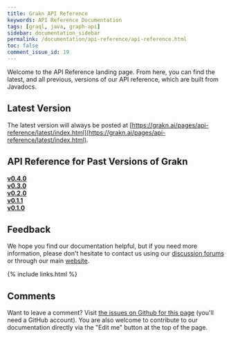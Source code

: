 ```yaml
---
title: Grakn API Reference
keywords: API Reference Documentation
tags: [graql, java, graph-api]
sidebar: documentation_sidebar
permalink: /documentation/api-reference/api-reference.html
toc: false
comment_issue_id: 19
---
```


Welcome to the API Reference landing page. From here, you can find the latest, and all previous, versions of our API reference, which are built from Javadocs.

## Latest Version
The latest version will always be posted at [https://grakn.ai/pages/api-reference/latest/index.html](https://grakn.ai/pages/api-reference/latest/index.html).

## API Reference for Past Versions of Grakn

**[v0.4.0](https://grakn.ai/pages/api-reference/v0.4.0/index.html)**   
**[v0.3.0](https://grakn.ai/pages/api-reference/v0.3.0/index.html)**   
**[v0.2.0](https://grakn.ai/pages/api-reference/v0.2.0/index.html)**   
**[v0.1.1](https://grakn.ai/pages/api-reference/v0.1.1/index.html)**     
**[v0.1.0](https://grakn.ai/pages/api-reference/v0.1.0/index.html)**   


## Feedback
We hope you find our documentation helpful, but if you need more information, please don't hesitate to contact us using our [discussion forums](http://discuss.grakn.ai) or through our main [website](http://www.grakn.ai).

{% include links.html %}


## Comments
Want to leave a comment? Visit <a href="https://github.com/graknlabs/docs/issues/19" target="_blank">the issues on Github for this page</a> (you'll need a GitHub account). You are also welcome to contribute to our documentation directly via the "Edit me" button at the top of the page.
